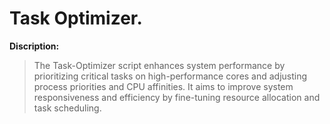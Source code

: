 # Task Optimizer.


**Discription:**
> The Task-Optimizer script enhances system performance by prioritizing critical tasks on high-performance cores and adjusting process priorities and CPU affinities. It aims to improve system responsiveness and efficiency by fine-tuning resource allocation and task scheduling.
